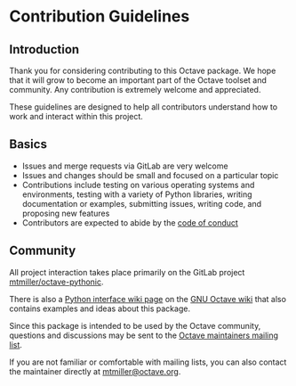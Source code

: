 # Contribution Guidelines

## Introduction

Thank you for considering contributing to this Octave package. We hope that it
will grow to become an important part of the Octave toolset and community. Any
contribution is extremely welcome and appreciated.

These guidelines are designed to help all contributors understand how to work
and interact within this project.

## Basics

- Issues and merge requests via GitLab are very welcome
- Issues and changes should be small and focused on a particular topic
- Contributions include testing on various operating systems and environments,
  testing with a variety of Python libraries, writing documentation or
  examples, submitting issues, writing code, and proposing new features
- Contributors are expected to abide by the
  [code of conduct](CODE_OF_CONDUCT.md)

## Community

All project interaction takes place primarily on the GitLab project
[mtmiller/octave-pythonic](https://gitlab.com/mtmiller/octave-pythonic).

There is also a
[Python interface wiki page](https://wiki.octave.org/Python_interface) on the
[GNU Octave wiki](https://wiki.octave.org) that also contains examples and
ideas about this package.

Since this package is intended to be used by the Octave community, questions
and discussions may be sent to the
[Octave maintainers mailing list](https://lists.gnu.org/mailman/listinfo/octave-maintainers).

If you are not familiar or comfortable with mailing lists, you can also
contact the maintainer directly at
[mtmiller@octave.org](mailto:mtmiller@octave.org).

